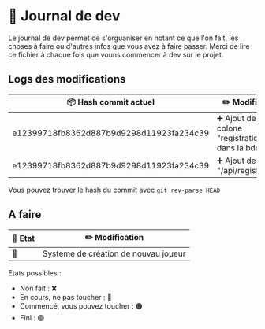 # 📰 Journal de dev

Le journal de dev permet de s'orguaniser en notant ce que l'on fait, les choses à faire ou d'autres infos que vous avez à faire passer.
Merci de lire ce fichier à chaque fois que vouns commencer à dev sur le projet.

## Logs des modifications
| 📦 Hash commit actuel| ✏️ Modification |
|-------------|--------|
| e12399718fb8362d887b9d9298d11923fa234c39 | ➕ Ajout de la colone "registration_date" dans la bdd |
| e12399718fb8362d887b9d9298d11923fa234c39 | ➕ Ajout de la route "/api/register/" |

Vous pouvez trouver le hash du commit avec `git rev-parse HEAD`

## A faire

| 🚥 Etat | ✏️ Modification |
|-------------|--------|
| 🔴 | Systeme de création de nouvau joueur |


Etats possibles :
- Non fait : ❌
- En cours, ne pas toucher : 🔴
- Commencé, vous pouvez toucher : 🟠
- Fini : 🟢
